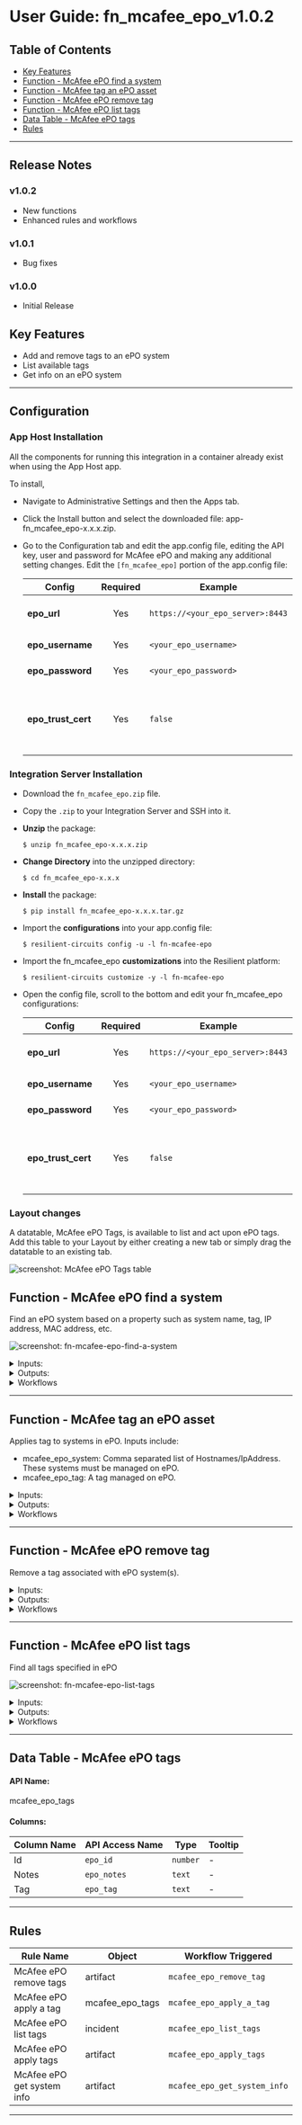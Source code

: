 <!--
  This User README.md is generated by running:
  "resilient-sdk docgen -p fn_mcafee_epo --user-guide"

  It is best edited using a Text Editor with a Markdown Previewer. VS Code
  is a good example. Checkout https://guides.github.com/features/mastering-markdown/
  for tips on writing with Markdown

  If you make manual edits and run docgen again, a .bak file will be created

  Store any screenshots in the "doc/screenshots" directory and reference them like:
  ![screenshot: screenshot_1](./screenshots/screenshot_1.png)
-->

# **User Guide:** fn_mcafee_epo_v1.0.2

## Table of Contents
- [Key Features](#key-features)
- [Function - McAfee ePO find a system](#function---mcafee-epo-find-a-system)
- [Function - McAfee tag an ePO asset](#function---mcafee-tag-an-epo-asset)
- [Function - McAfee ePO remove tag](#function---mcafee-epo-remove-tag)
- [Function - McAfee ePO list tags](#function---mcafee-epo-list-tags)
- [Data Table - McAfee ePO tags](#data-table---mcafee-epo-tags)
- [Rules](#rules)

---
## Release Notes
<!--
  Specify all changes in this release. Do not remove the release 
  notes of a previous release
-->
### v1.0.2
* New functions
* Enhanced rules and workflows
### v1.0.1
* Bug fixes
### v1.0.0
* Initial Release

## Key Features
<!--
  List the Key Features of the Integration
-->
* Add and remove tags to an ePO system
* List available tags 
* Get info on an ePO system

---
## Configuration
### App Host Installation
All the components for running this integration in a container already exist when using the App Host app.

To install,

* Navigate to Administrative Settings and then the Apps tab.
* Click the Install button and select the downloaded file: app-fn_mcafee_epo-x.x.x.zip.
* Go to the Configuration tab and edit the app.config file, editing the API key, user and password for McAfee ePO and making any additional setting changes.
Edit the `[fn_mcafee_epo]` portion of the app.config file:

  | Config | Required | Example | Description |
  | ------ | :------: | ------- | ----------- |
  | **epo_url** | Yes | `https://<your_epo_server>:8443` | *URL to your McAfee ePO server* |
  | **epo_username** | Yes | `<your_epo_username>` | *Login credentials* |
  | **epo_password** | Yes | `<your_epo_password>` | *Login credential* |
  | **epo_trust_cert** | Yes | `false` | *path to server certificate or false to bypass verification* |

### Integration Server Installation
* Download the `fn_mcafee_epo.zip` file.
* Copy the `.zip` to your Integration Server and SSH into it.
* **Unzip** the package:
  ```
  $ unzip fn_mcafee_epo-x.x.x.zip
  ```
* **Change Directory** into the unzipped directory:
  ```
  $ cd fn_mcafee_epo-x.x.x
  ```
* **Install** the package:
  ```
  $ pip install fn_mcafee_epo-x.x.x.tar.gz
  ```
* Import the **configurations** into your app.config file:
  ```
  $ resilient-circuits config -u -l fn-mcafee-epo
  ```
* Import the fn_mcafee_epo **customizations** into the Resilient platform:
  ```
  $ resilient-circuits customize -y -l fn-mcafee-epo
  ```
* Open the config file, scroll to the bottom and edit your fn_mcafee_epo configurations:

  | Config | Required | Example | Description |
  | ------ | :------: | ------- | ----------- |
  | **epo_url** | Yes | `https://<your_epo_server>:8443` | *URL to your McAfee ePO server* |
  | **epo_username** | Yes | `<your_epo_username>` | *Login credentials* |
  | **epo_password** | Yes | `<your_epo_password>` | *Login credential* |
  | **epo_trust_cert** | Yes | `false` | *path to server certificate or false to bypass verification* |

### Layout changes
A datatable, McAfee ePO Tags, is available to list and act upon ePO tags. Add this table to your Layout by either creating a new tab or simply drag the datatable to an existing tab.

 ![screenshot: McAfee ePO Tags table ](./screenshots/layout-config.png)

## Function - McAfee ePO find a system
Find an ePO system based on a property such as system name, tag, IP address, MAC address, etc.

 ![screenshot: fn-mcafee-epo-find-a-system ](./screenshots/mcafee-epo-find-server.png)

<details><summary>Inputs:</summary>
<p>

| Name | Type | Required | Example | Tooltip |
| ---- | :--: | :------: | ------- | ------- |
| `mcafee_epo_systems` | `text` | No | `server_name` | Comma separated list of Hostnames/IpAddress. These systems must be managed on ePO |

</p>
</details>

<details><summary>Outputs:</summary>
<p>

```python
results = {
  'version': '1.0',
  'success': True,
  'reason': None,
  'content': [
    {
      'EPOComputerProperties.ParentID': 13,
      'EPOComputerProperties.ComputerName': 'test_server',
      'EPOComputerProperties.Description': None,
      'EPOComputerProperties.ComputerDescription': None,
      'EPOComputerProperties.TimeZone': '',
      'EPOComputerProperties.DefaultLangID': '',
      'EPOComputerProperties.UserName': '',
      'EPOComputerProperties.DomainName': '',
      'EPOComputerProperties.IPHostName': '',
      'EPOComputerProperties.IPV6': None,
      'EPOComputerProperties.IPAddress': '',
      'EPOComputerProperties.IPSubnet': None,
      'EPOComputerProperties.IPSubnetMask': None,
      'EPOComputerProperties.IPV4x': None,
      'EPOComputerProperties.IPXAddress': '',
      'EPOComputerProperties.SubnetAddress': '',
      'EPOComputerProperties.SubnetMask': '',
      'EPOComputerProperties.NetAddress': '',
      'EPOComputerProperties.OSType': '',
      'EPOComputerProperties.OSVersion': '',
      'EPOComputerProperties.OSCsdVersion': '',
      'EPOComputerProperties.OSBuildNum': 0,
      'EPOComputerProperties.OSPlatform': '',
      'EPOComputerProperties.OSOEMID': '',
      'EPOComputerProperties.CPUType': '',
      'EPOComputerProperties.CPUSpeed': 0,
      'EPOComputerProperties.NumOfCPU': 0,
      'EPOComputerProperties.CPUSerialNumber': '',
      'EPOComputerProperties.TotalPhysicalMemory': 0,
      'EPOComputerProperties.FreeMemory': 0,
      'EPOComputerProperties.FreeDiskSpace': 0,
      'EPOComputerProperties.TotalDiskSpace': 0,
      'EPOComputerProperties.IsPortable': -1,
      'EPOComputerProperties.Vdi': -1,
      'EPOComputerProperties.OSBitMode': -1,
      'EPOComputerProperties.LastAgentHandler': None,
      'EPOComputerProperties.UserProperty1': None,
      'EPOComputerProperties.UserProperty2': None,
      'EPOComputerProperties.UserProperty3': None,
      'EPOComputerProperties.UserProperty4': None,
      'EPOComputerProperties.UserProperty5': None,
      'EPOComputerProperties.UserProperty6': None,
      'EPOComputerProperties.UserProperty7': None,
      'EPOComputerProperties.UserProperty8': None,
      'EPOComputerProperties.Free_Space_of_Drive_C': 0,
      'EPOComputerProperties.Total_Space_of_Drive_C': 0,
      'EPOLeafNode.Tags': 'Resilient',
      'EPOLeafNode.ExcludedTags': '',
      'EPOLeafNode.LastUpdate': None,
      'EPOLeafNode.ManagedState': 0,
      'EPOLeafNode.AgentGUID': None,
      'EPOLeafNode.AgentVersion': None,
      'EPOBranchNode.AutoID': 2
    }
  ],
  'raw': '[{...}]',
  'inputs': {
    'mcafee_epo_systems': 'test_server'
  },
  'metrics': {
    'version': '1.0',
    'package': 'fn-mcafee-epo',
    'package_version': '1.0.2',
    'host': 'Marks-MacBook-Pro.local',
    'execution_time_ms': 346,
    'timestamp': '2020-10-05 15:28:47'
  }
}
```

</p>
</details>

<details><summary>Workflows</summary>

  <details><summary>Example Pre-Process Script:</summary>
  <p>

  ```python
  inputs.mcafee_epo_systems = artifact.value
  ```

  </p>
  </details>

  <details><summary>Example Post-Process Script:</summary>
  <p>

  ```python
  if not results.content:
  info = u"ePO system not found"
else:
  info = u"ePO system info\n"
  for system in results.content:
    for setting in system:
      info = u"{}\n{}: {}".format(info, setting, system[setting])
      
if artifact.description:
  artifact.description = u"{}\n\n{}".format(artifact.description.content, info)
else:
  artifact.description = info
  ```

  </p>
  </details>

</details>

---
## Function - McAfee tag an ePO asset
Applies tag to systems in ePO. Inputs include:
- mcafee_epo_system: Comma separated list of Hostnames/IpAddress. These systems must be managed on ePO.
- mcafee_epo_tag: A tag managed on ePO.


<details><summary>Inputs:</summary>
<p>

| Name | Type | Required | Example | Tooltip |
| ---- | :--: | :------: | ------- | ------- |
| `mcafee_epo_systems` | `text` | No | `server_name` | Comma separated list of Hostnames/IpAddress. These systems must be managed on ePO |
| `mcafee_epo_tag` | `text` | No | `Workstation` | Tag managed on ePO |

</p>
</details>

<details><summary>Outputs:</summary>
<p>

```python
results = {
  'version': '1.0',
  'success': True,
  'reason': None,
  'content': 1,
  'raw': '1',
  'inputs': {
    'mcafee_epo_systems': 'test_server',
    'mcafee_epo_tag': "[u'Workstation']"
  },
  'metrics': {
    'version': '1.0',
    'package': 'fn-mcafee-epo',
    'package_version': '1.0.2',
    'host': 'Marks-MacBook-Pro.local',
    'execution_time_ms': 461,
    'timestamp': '2020-10-05 15:38:13'
  },
  'Systems': 'test_server',
  'Tag': "[u'Workstation']"
}
```

</p>
</details>

<details><summary>Workflows</summary>

  <details><summary>Example Pre-Process Script:</summary>
  <p>

  ```python
  inputs.mcafee_epo_systems = rule.properties.epo_system
  inputs.mcafee_epo_tag = row['epo_tag']
  ```

  </p>
  </details>

  <details><summary>Example Post-Process Script:</summary>
  <p>

  ```python
if results.content:
  note = u"ePO tags: {} applied to system: {}".format(results.inputs['mcafee_epo_tag'], results.inputs['mcafee_epo_systems'])
else:
  note = u"ePO system: {} either not found or tag already applied for tags: {}".format(results.inputs['mcafee_epo_systems'], results.inputs['mcafee_epo_tag'])
  
incident.addNote(note)
  ```

  </p>
  </details>

</details>

---
## Function - McAfee ePO remove tag
Remove a tag associated with ePO system(s).


<details><summary>Inputs:</summary>
<p>

| Name | Type | Required | Example | Tooltip |
| ---- | :--: | :------: | ------- | ------- |
| `mcafee_epo_systems` | `text` | No | `test_server` | Comma separated list of Hostnames/IpAddress. These systems must be managed on ePO |
| `mcafee_epo_tag` | `text` | No | `Workstation` | Tag managed on ePO |

</p>
</details>

<details><summary>Outputs:</summary>
<p>

```python
results = {
  'version': '1.0',
  'success': True,
  'reason': None,
  'content': 1,
  'raw': '1',
  'inputs': {
    'mcafee_epo_systems': 'test_server',
    'mcafee_epo_tag': "[u'Workstation']"
  },
  'metrics': {
    'version': '1.0',
    'package': 'fn-mcafee-epo',
    'package_version': '1.0.2',
    'host': 'Marks-MacBook-Pro.local',
    'execution_time_ms': 383,
    'timestamp': '2020-10-05 15:39:47'
  }
}
```

</p>
</details>

<details><summary>Workflows</summary>

  <details><summary>Example Pre-Process Script:</summary>
  <p>

  ```python
  inputs.mcafee_epo_systems = artifact.value
  inputs.mcafee_epo_tag = str(rule.properties.ss_tags)
  ```

  </p>
  </details>

  <details><summary>Example Post-Process Script:</summary>
  <p>

  ```python
  if not results.content:
  note = u"ePO system not found or tag not applied: {}".format(results.inputs['mcafee_epo_tag'])
else:
  note = u"ePO tag(s) removed: {}".format(results.inputs['mcafee_epo_tag'])
  
if artifact.description:
  artifact.description = u"{}\n\n{}".format(artifact.description.content, note)
else:
  artifact.description = note
  ```

  </p>
  </details>

</details>

---
## Function - McAfee ePO list tags
Find all tags specified in ePO

 ![screenshot: fn-mcafee-epo-list-tags ](./screenshots/mcafee-epo-tags-table.png)

<details><summary>Inputs:</summary>
<p>

None

</p>
</details>

<details><summary>Outputs:</summary>
<p>

```python
results = {
  'version': '1.0',
  'success': True,
  'reason': None,
  'content': [
    {
      'tagNotes': 'Default tag for systems identified as a Server',
      'tagId': 1,
      'tagName': 'Server'
    },
    {
      'tagNotes': 'Default tag for systems identified as a Workstation',
      'tagId': 2,
      'tagName': 'Workstation'
    },
    {
      'tagNotes': 'This will automatically be assigned to system where the users have had Local Domain Users added.',
      'tagId': 3,
      'tagName': 'EE:ALDU'
    },
    {
      'tagNotes': 'DXL Broker',
      'tagId': 4,
      'tagName': 'DXLBROKER'
    },
    {
      'tagNotes': 'Apply Tag to TIEServers',
      'tagId': 5,
      'tagName': 'TIESERVER'
    },
    {
      'tagNotes': 'Protection Workspace tag for escalated systems',
      'tagId': 6,
      'tagName': 'Escalated'
    },
    {
      'tagNotes': 'Protection Workspace tag for systems to be excluded from the compliance check',
      'tagId': 7,
      'tagName': 'Excluded from Compliance Check'
    },
    {
      'tagNotes': 'Sample tag creation for partners',
      'tagId': 8,
      'tagName': 'IBM QRadar'
    },
    {
      'tagNotes': 'Apply Tag to Active Response Server',
      'tagId': 9,
      'tagName': 'MARSERVER'
    },
    {
      'tagNotes': 'Apply Tag to Active Response Server',
      'tagId': 10,
      'tagName': 'MARAGG'
    },
    {
      'tagNotes': '',
      'tagId': 11,
      'tagName': 'Shut Down'
    },
    {
      'tagNotes': '',
      'tagId': 12,
      'tagName': 'myTag'
    },
    {
      'tagNotes': 'aaa',
      'tagId': 13,
      'tagName': 'Ā ā Ă ă Ą ą '
    },
    {
      'tagNotes': 'Ā ā Ă ă Ą ą ',
      'tagId': 14,
      'tagName': 'Resilient'
    }
  ],
  'raw': '[{...}]',
  'inputs': {
    
  },
  'metrics': {
    'version': '1.0',
    'package': 'fn-mcafee-epo',
    'package_version': '1.0.2',
    'host': 'Marks-MacBook-Pro.local',
    'execution_time_ms': 277,
    'timestamp': '2020-10-05 15:35:35'
  }
}
```

</p>
</details>

<details><summary>Workflows</summary>

  <details><summary>Example Pre-Process Script:</summary>
  <p>

  ```python
  None
  ```

  </p>
  </details>

  <details><summary>Example Post-Process Script:</summary>
  <p>

  ```python
  if results.success:
  for tag in sorted(results.content, key = lambda i: i['tagName'].lower()):
    row = incident.addRow("mcafee_epo_tags")
    row['epo_id'] = tag['tagId']
    row['epo_tag'] = tag['tagName']
    row['epo_notes'] = tag['tagNotes']
    
  ```

  </p>
  </details>

</details>

---

## Data Table - McAfee ePO tags

#### API Name:
mcafee_epo_tags

#### Columns:
| Column Name | API Access Name | Type | Tooltip |
| ----------- | --------------- | ---- | ------- |
| Id | `epo_id` | `number` | - |
| Notes | `epo_notes` | `text` | - |
| Tag | `epo_tag` | `text` | - |

---


## Rules
| Rule Name | Object | Workflow Triggered |
| --------- | ------ | ------------------ |
| McAfee ePO remove tags | artifact | `mcafee_epo_remove_tag` |
| McAfee ePO apply a tag | mcafee_epo_tags | `mcafee_epo_apply_a_tag` |
| McAfee ePO list tags | incident | `mcafee_epo_list_tags` |
| McAfee ePO apply tags | artifact | `mcafee_epo_apply_tags` |
| McAfee ePO get system info | artifact | `mcafee_epo_get_system_info` |

---
